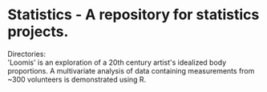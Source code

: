 # Statistics - A repository for statistics projects.

Directories:  
'Loomis' is an exploration of a 20th century artist's idealized body proportions. A multivariate analysis of data containing measurements from ~300 volunteers is demonstrated using R.
